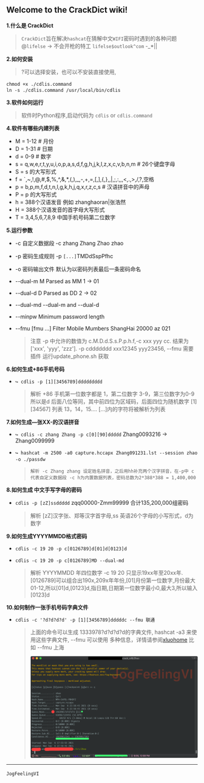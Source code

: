 Welcome to the CrackDict wiki!
------- 
**1.什么是 CrackDict**

  > `CrackDict`旨在解决`hashcat`在猜解中文`WIFI`密码时遇到的各种问题
  > @`lifelse` -> 不会开枪的特工 `lifelse$outlook^com` -_*||

**2.如何安装**

  > ?可以选择安装，也可以不安装直接使用,
```
chmod +x ./cdlis.command
ln -s ./cdlis.command /usr/local/bin/cdlis
```

**3.软件如何运行**

  > 软件时Python程序,启动代码为 `cdlis` or `cdlis.command`

**4.软件有哪些内建列表**

* M = 1-12 # 月份
* D = 1-31 # 日期
* d = 0-9 # 数字
* s = q,w,e,r,t,y,u,i,o,p,a,s,d,f,g,h,j,k,l,z,x,c,v,b,n,m # 26个键盘字母
* S = s 的大写形式
* f = `,~,!,@,#,$,%,^,&,*,(,),_,-,+,=,[,],{,},\,|,;,:,,,<,.,>,/,?,空格
* p = b,p,m,f,d,t,n,l,g,k,h,j,q,x,r,z,c,s # 汉语拼音中的声母
* P = p 的大写形式
* h = 388个汉语发音 例如 zhanghaoran|张浩然
* H = 388个汉语发音的首字母大写形式
* T = 3,4,5,6,7,8,9 中国手机号码第二位数字

**5.运行参数** 

* -c 自定义数据段 -c zhang Zhang Zhao zhao
* -p 密码生成规则 -p `[...]`TMDdSspPfhc
* -o 密码输出文件 默认为以密码列表最后一条密码命名
* --dual-m         M Parsed as MM 1 -> 01
* --dual-d         D Parsed as DD 2 -> 02
* --dual-md        --dual-m and --dual-d
* --minpw          Minimum password length
* --fmu [fmu ...]  Filter Mobile Mumbers ShangHai 20000 az 021

  > 注意 -p 中允许的数值为 c.M.D.d.S.s.P.p.h.f,-c xxx yyy cc. 结果为 ['xxx', 'yyy', 'zzz']. -p cddddddd xxx12345 yyy23456, --fmu 需要插件 运行update_phone.sh 获取

**6.如何生成+86手机号码**

* `↪ cdlis -p [1][3456789]ddddddddd`

  > 解析 +86 手机第一位数字都是 1，第二位数字 3-9，第三位数字为0-9 所以是d 后面八位等同，其中前四位为区域码，后面四位为随机数字  [1]  [34567] 列表 13，14，15.... [...]内的字符将被解析为列表

**7.如何生成—张XX-的汉语拼音**

* `↪ cdlis -c zhang Zhang -p c[0][90]ddddd` Zhang0093216 -> Zhang0099999
* `↪ hashcat -m 2500 -a0 capture.hccapx Zhang091231.lst --session zhao -o ./passdw`

  > `解析 -c Zhang zhang 设定姓名拼音，之后用hh补充两个汉字拼音，在-p中 c代表自定义数据段 -c h为内置数据列表，密码总数为2*388*388 = 1,400,000`

**8.如何生成 中文手写字母的密码**

* `cdlis -p [zZ]ssddddd` zqq00000-Zmm99999 合计135,200,000组密码

  > 解析 [zZ]汉字张、郑等汉字首字母,ss 英语26个字母的小写形式，d为数字

**9.如何生成YYYYMMDD格式密码**

* `cdlis -c 19 20 -p c[0126789]d[01]d[0123]d`
* `cdlis -c 19 20 -p c[0126789]MD --dual-md`

  > 解析 YYYYMMDD 年四位数字 -c 19 20 只显示19xx年至20xx年.[0126789]可以组合出190x,209x年年份,[01]月份第一位数字,月份最大01-12,所以[01]d,[0123]d,指日期,日期第一位数字最小0,最大3,所以输入[0123]d

**10.如何制作一张手机号码字典文件**
* `cdlis -c '?d?d?d?d' -p [1][3456789]dddddc --fmu 联通`
  
  > 上面的命令可以生成 1333978?d?d?d?d的字典文件, hashcat -a3 来使用这些字典文件, --fmu 可以使用 多种信息，详情请参阅[xluohome](https://github.com/xluohome/phonedata)  比如 --fmu 上海
  >
  > ![1999dddd](https://github.com/JogFeelingVI/CrackDict/raw/master/images/1999999dddd.png)
------
`JogFeelingVI`